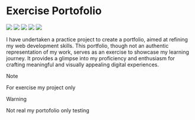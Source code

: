 # Exercise Portofolio

![](https://img.shields.io/badge/Bootsrap-7952B3?style=flat-square&logo=bootstrap&logoColor=ffffff) 
![](https://img.shields.io/badge/JQuery-0769AD?style=flat-square&logo=jquery&logoColor=ffffff) 
![](https://img.shields.io/badge/Font%20Awesome-528DD7?style=flat-square&logo=fontawesome&logoColor=ffffff) 
![](https://img.shields.io/badge/Google%20Fonts-4285F4?style=flat-square&logo=googlefonts&logoColor=ffffff) 
![](https://img.shields.io/badge/Google%20Sheets-34A853?style=flat-square&logo=googlesheets&logoColor=ffffff) 

I have undertaken a practice project to create a portfolio, aimed at refining my web development skills. This portfolio, though not an authentic representation of my work, serves as an exercise to showcase my learning journey. It provides a glimpse into my proficiency and enthusiasm for crafting meaningful and visually appealing digital experiences.

> [!NOTE]  
> For exercise my project only

> [!WARNING]
> Not real my portofolio only testing
